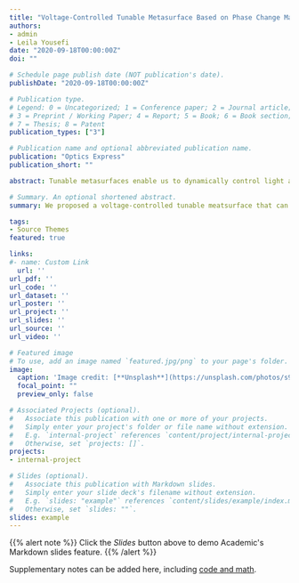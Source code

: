 ```yaml
---
title: "Voltage-Controlled Tunable Metasurface Based on Phase Change Materials and Transparent Graphene Heaters"
authors:
- admin
- Leila Yousefi
date: "2020-09-18T00:00:00Z"
doi: ""

# Schedule page publish date (NOT publication's date).
publishDate: "2020-09-18T00:00:00Z"

# Publication type.
# Legend: 0 = Uncategorized; 1 = Conference paper; 2 = Journal article;
# 3 = Preprint / Working Paper; 4 = Report; 5 = Book; 6 = Book section;
# 7 = Thesis; 8 = Patent
publication_types: ["3"]

# Publication name and optional abbreviated publication name.
publication: "Optics Express"
publication_short: ""

abstract: Tunable metasurfaces enable us to dynamically control light at subwavelength scales. Here, using phase change materials and transparent graphene heaters, a new structure is proposed to develop tunable metasurfaces which support the first-order Mie-type resonance in the near-IR regime. In the proposed structure, by adjusting the bias voltage applied to transparent graphene heaters, the crystallization level of the phase change material  is controlled independently, which in turn modifies the response of the metasurface. The proposed metasurface is able to modulate the phase of the reflected wave in the range of 0° to -270° at the telecommunication wavelength of λ = 1.55 μm. A comprehensive Joule heating analysis is performed to investigate the thermal characterizations of the proposed structure. The results of this analysis show that there is a suitable thermal isolation between adjacent unit cells, making individual control on unit cells possible. The potential ability of the proposed metasurface as a beam steering device is also demonstrated. By using proposed unit cells, a beam-steering optical device is designed and numerically studied. This study shows that the device can reflect a light normally incident on it in the range of ±65° with reasonably low sidelobe levels. The proposed structure can be used in developing low-cost electrically steering Lidars.

# Summary. An optional shortened abstract.
summary: We proposed a voltage-controlled tunable meatsurface that can steer the beam in a 130° degrees range.

tags:
- Source Themes
featured: true

links:
#- name: Custom Link
  url: ''
url_pdf: ''
url_code: ''
url_dataset: ''
url_poster: ''
url_project: ''
url_slides: ''
url_source: ''
url_video: ''

# Featured image
# To use, add an image named `featured.jpg/png` to your page's folder.
image:
  caption: 'Image credit: [**Unsplash**](https://unsplash.com/photos/s9CC2SKySJM)'
  focal_point: ""
  preview_only: false

# Associated Projects (optional).
#   Associate this publication with one or more of your projects.
#   Simply enter your project's folder or file name without extension.
#   E.g. `internal-project` references `content/project/internal-project/index.md`.
#   Otherwise, set `projects: []`.
projects:
- internal-project

# Slides (optional).
#   Associate this publication with Markdown slides.
#   Simply enter your slide deck's filename without extension.
#   E.g. `slides: "example"` references `content/slides/example/index.md`.
#   Otherwise, set `slides: ""`.
slides: example
---
```


{{% alert note %}}
Click the *Slides* button above to demo Academic's Markdown slides feature.
{{% /alert %}}

Supplementary notes can be added here, including [code and math](https://sourcethemes.com/academic/docs/writing-markdown-latex/).
